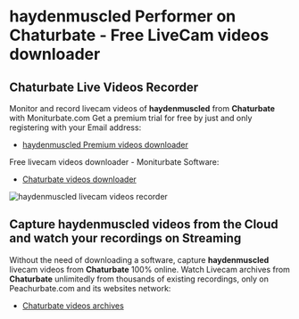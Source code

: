 # haydenmuscled Performer on Chaturbate - Free LiveCam videos downloader

## Chaturbate Live Videos Recorder

Monitor and record livecam videos of **haydenmuscled** from **Chaturbate** with Moniturbate.com
Get a premium trial for free by just and only registering with your Email address:
* [haydenmuscled Premium videos downloader](https://moniturbate.com/request-demo-licence-key.html)

Free livecam videos downloader - Moniturbate Software:
* [Chaturbate videos downloader](https://moniturbate.com/moniturbate-download-software.html)

![haydenmuscled livecam videos recorder](https://peachurnet.com/templates/moniturbate-software.png)


## Capture haydenmuscled videos from the Cloud and watch your recordings on Streaming

Without the need of downloading a software, capture **haydenmuscled** livecam videos from **Chaturbate** 100% online.
Watch Livecam archives from **Chaturbate** unlimitedly from thousands of existing recordings, only on Peachurbate.com and its websites network:
* [Chaturbate videos archives](https://peachurnet.com/)